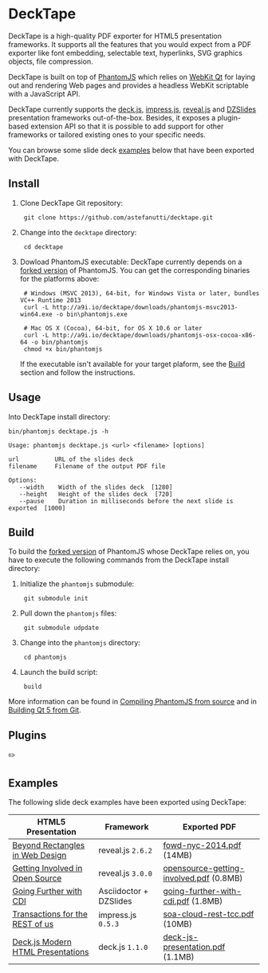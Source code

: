 # DeckTape

DeckTape is a high-quality PDF exporter for HTML5 presentation frameworks. It supports all the features that you would expect from a PDF exporter like font embedding, selectable text, hyperlinks, SVG graphics objects, file compression.

DeckTape is built on top of [PhantomJS](http://phantomjs.org) which relies on [WebKit Qt](https://wiki.qt.io/Qt_WebKit) for laying out and rendering Web pages and provides a headless WebKit scriptable with a JavaScript API.

DeckTape currently supports the [deck.js](http://imakewebthings.com/deck.js/), [impress.js](http://impress.github.io/impress.js), [reveal.js](http://lab.hakim.se/reveal-js) and [DZSlides](http://paulrouget.com/dzslides/) presentation frameworks out-of-the-box. Besides, it exposes a plugin-based extension API so that it is possible to add support for other frameworks or tailored existing ones to your specific needs.

You can browse some slide deck [examples](#examples) below that have been exported with DeckTape.

## Install

1. Clone DeckTape Git repository:

        git clone https://github.com/astefanutti/decktape.git

2. Change into the `decktape` directory:

        cd decktape

3. Dowload PhantomJS executable: DeckTape currently depends on a [forked version](https://github.com/astefanutti/phantomjs/commits/poc) of PhantomJS. You can get the corresponding binaries for the platforms above:

        # Windows (MSVC 2013), 64-bit, for Windows Vista or later, bundles VC++ Runtime 2013
        curl -L http://a9i.io/decktape/downloads/phantomjs-msvc2013-win64.exe -o bin\phantomjs.exe

        # Mac OS X (Cocoa), 64-bit, for OS X 10.6 or later
        curl -L http://a9i.io/decktape/downloads/phantomjs-osx-cocoa-x86-64 -o bin/phantomjs
        chmod +x bin/phantomjs

    If the executable isn't available for your target plaform, see the [Build](#build) section and follow the instructions.

## Usage

Into DeckTape install directory:

```
bin/phantomjs decktape.js -h

Usage: phantomjs decktape.js <url> <filename> [options]

url          URL of the slides deck
filename     Filename of the output PDF file

Options:
   --width    Width of the slides deck  [1280]
   --height   Height of the slides deck  [720]
   --pause    Duration in milliseconds before the next slide is exported  [1000]
```

## Build

To build the [forked version](https://github.com/astefanutti/phantomjs/commits/poc) of PhantomJS whose DeckTape relies on, you have to execute the following commands from the DeckTape install directory:

1. Initialize the `phantomjs` submodule:

        git submodule init

2. Pull down the `phantomjs` files:

        git submodule udpdate

3. Change into the `phantomjs` directory:

        cd phantomjs

4. Launch the build script:

        build

More information can be found in [Compiling PhantomJS from source](http://phantomjs.org/build.html) and in [Building Qt 5 from Git](https://wiki.qt.io/Building_Qt_5_from_Git).

## Plugins

:pencil2:

## Examples

The following slide deck examples have been exported using DeckTape:

| HTML5 Presentation                                             | Framework              | Exported PDF                                |
| -------------------------------------------------------------- | ---------------------- | ------------------------------------------- |
| [Beyond Rectangles in Web Design][fowd-nyc-2014]               | reveal.js `2.6.2`      | [fowd-nyc-2014.pdf][] (14MB)                |
| [Getting Involved in Open Source][opensource-getting-involved] | reveal.js `3.0.0`      | [opensource-getting-involved.pdf][] (0.8MB) |
| [Going Further with CDI][going-further-with-cdi]               | Asciidoctor + DZSlides | [going-further-with-cdi.pdf][] (1.8MB)      |
| [Transactions for the REST of us][soa-cloud-rest-tcc]          | impress.js `0.5.3`     | [soa-cloud-rest-tcc.pdf][] (10MB)           |
| [Deck.js Modern HTML Presentations][deck-js-presentation]      | deck.js `1.1.0`        | [deck-js-presentation.pdf][] (1.1MB)        |

[fowd-nyc-2014]: http://razvancaliman.com/fowd-nyc-2014
[fowd-nyc-2014.pdf]: https://astefanutti.github.io/decktape/examples/fowd-nyc-2014.pdf
[opensource-getting-involved]:http://artificer.jboss.org/slides/general/opensource-getting-involved.html
[opensource-getting-involved.pdf]: https://astefanutti.github.io/decktape/examples/opensource-getting-involved.pdf
[going-further-with-cdi]: http://astefanutti.github.io/further-cdi
[going-further-with-cdi.pdf]: https://astefanutti.github.io/decktape/examples/going-further-with-cdi.pdf
[soa-cloud-rest-tcc]: http://www.inf.usi.ch/faculty/pautasso/talks/2012/soa-cloud-rest-tcc/rest-tcc.html
[soa-cloud-rest-tcc.pdf]: https://astefanutti.github.io/decktape/examples/soa-cloud-rest-tcc.pdf
[deck-js-presentation]: http://imakewebthings.com/deck.js/
[deck-js-presentation.pdf]: https://astefanutti.github.io/decktape/examples/deck-js-presentation.pdf
